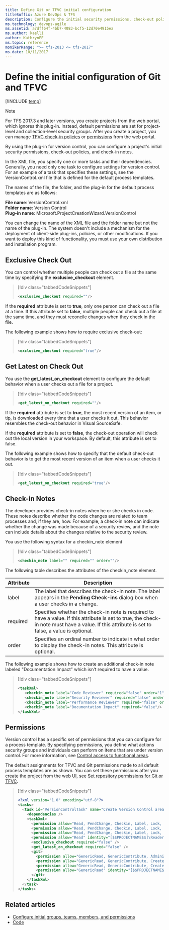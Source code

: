 ```yaml
---
title: Define Git or TFVC initial configuration
titleSuffix: Azure DevOps & TFS
description: Configure the initial security permissions, check-out policies, and check-in notes for TFVC or Git
ms.technology: devops-agile
ms.assetid: a7dff64f-4bb7-4083-bcf5-12d70e4915ea
ms.author: kaelli
author: KathrynEE
ms.topic: reference
monikerRange: ">= tfs-2013 <= tfs-2017"
ms.date: 10/11/2017
---
```


# Define the initial configuration of Git and TFVC

[!INCLUDE [temp](../../includes/customization-phase-0-and-1-plus-version-header.md)]

> [!NOTE]  
>  For TFS 2017.3 and later versions, you create projects from the web
> portal, which ignores this plug-in. Instead, default permissions are set for
> project-level and collection-level security groups. After you create a project,
> you can manage [TFVC check-in policies](../../repos/tfvc/add-check-policies.md) or
> [permissions](../../organizations/security/set-git-tfvc-repository-permissions.md) from the web portal.

By using the plug-in for version control, you can configure a project's initial security permissions, check-out policies, and check-in notes.

In the XML file, you specify one or more tasks and their dependencies. Generally, you need only one task to configure settings for version control. For an example of a task that specifies these settings, see the VersionControl.xml file that is defined for the default process templates.

The names of the file, the folder, and the plug-in for the default process templates are as follows:

**File name**: VersionControl.xml  
**Folder name**: Version Control  
**Plug-in name**: Microsoft.ProjectCreationWizard.VersionControl

You can change the name of the XML file and the folder name but not the name of the plug-in. The system doesn't include a mechanism for the deployment of client-side plug-ins, policies, or other modifications. If you want to deploy this kind of functionality, you must use your own distribution and installation program.

## <a name="Exclusive"></a> Exclusive Check Out

You can control whether multiple people can check out a file at the same time by specifying the **exclusive_checkout** element.

> [!div class="tabbedCodeSnippets"]
>
> ```XML
> <exclusive_checkout required=""/>
> ```

If the **required** attribute is set to **true**, only one person can check out a file at a time. If this attribute set to **false**, multiple people can check out a file at the same time, and they must reconcile changes when they check in the file.

The following example shows how to require exclusive check-out:

> [!div class="tabbedCodeSnippets"]
>
> ```XML
> <exclusive_checkout required="true"/>
> ```

## <a name="Latest"></a> Get Latest on Check Out

You use the **get_latest_on_checkout** element to configure the default behavior when a user checks out a file for a project.

> [!div class="tabbedCodeSnippets"]
>
> ```XML
> <get_latest_on_checkout required=""/>
> ```

If the **required** attribute is set to **true**, the most recent version of an item, or tip, is downloaded every time that a user checks it out. This behavior resembles the check-out behavior in Visual SourceSafe.

If the **required** attribute is set to **false**, the check-out operation will check out the local version in your workspace. By default, this attribute is set to false.

The following example shows how to specify that the default check-out behavior is to get the most recent version of an item when a user checks it out.

> [!div class="tabbedCodeSnippets"]
>
> ```XML
> <get_latest_on_checkout required="true"/>
> ```

## <a name="Notes"></a> Check-in Notes

The developer provides check-in notes when he or she checks in code. These notes describe whether the code changes are related to team processes and, if they are, how. For example, a check-in note can indicate whether the change was made because of a security review, and the note can include details about the changes relative to the security review.

You use the following syntax for a checkin_note element

> [!div class="tabbedCodeSnippets"]
>
> ```XML
> <checkin_note label="" required="" order=""/>
> ```

The following table describes the attributes of the checkin_note element.

| **Attribute** | **Description**                                                                                                                                                                                 |
| ------------- | ----------------------------------------------------------------------------------------------------------------------------------------------------------------------------------------------- |
| label         | The label that describes the check-in note. The label appears in the **Pending Check-ins** dialog box when a user checks in a change.                                                           |
| required      | Specifies whether the check-in note is required to have a value. If this attribute is set to true, the check-in note must have a value. If this attribute is set to false, a value is optional. |
| order         | Specifies an ordinal number to indicate in what order to display the check-in notes. This attribute is optional.                                                                                |

The following example shows how to create an additional check-in note labeled "Documentation Impact" which isn't required to have a value.

> [!div class="tabbedCodeSnippets"]
>
> ```XML
> <taskXml>
>    <checkin_note label="Code Reviewer" required="false" order="1"/>
>    <checkin_note label="Security Reviewer" required="false" order="2"/>
>    <checkin_note label="Performance Reviewer" required="false" order="3"/>
>    <checkin_note label="Documentation Impact" required="false"/>
> </taskXml>
> ```

<a name="Permissions"></a>

## Permissions

Version control has a specific set of permissions that you can configure for a process template. By specifying permissions, you define what actions security groups and individuals can perform on items that are under version control. For more information, see [Control access to functional areas](control-access-to-functional-areas.md).

The default assignments for TFVC and GIt permissions made to all default process templates are as shown. You can set these permissions after you create the project from the web UI, see [Set repository permissions for Git or TFVC](../../organizations/security/set-git-tfvc-repository-permissions.md).

> [!div class="tabbedCodeSnippets"]
>
> ```XML
> <?xml version="1.0" encoding="utf-8"?>
> <tasks>
>   <task id="VersionControlTask" name="Create Version Control area" plugin="Microsoft.ProjectCreationWizard.VersionControl" completionMessage="Version control Task completed.">
>     <dependencies />
>     <taskXml>
>       <permission allow="Read, PendChange, Checkin, Label, Lock, ReviseOther, UnlockOther, UndoOther, LabelOther, AdminProjectRights, CheckinOther, Merge, ManageBranch" identity="[$$PROJECTNAME$$]\$$PROJECTADMINGROUP$$" />
>       <permission allow="Read, PendChange, Checkin, Label, Lock, Merge" identity="[$$PROJECTNAME$$]\Contributors" />
>       <permission allow="Read, PendChange, Checkin, Label, Lock, Merge" identity="[$$PROJECTNAME$$]\Build Administrators" />
>       <permission allow="Read" identity="[$$PROJECTNAME$$]\Readers" />
>       <exclusive_checkout required="false" />
>       <get_latest_on_checkout required="false" />
>       <git>
>         <permission allow="GenericRead, GenericContribute, Administer, CreateBranch, CreateTag, ManageNote" identity="[$$PROJECTNAME$$]\$$PROJECTADMINGROUP$$" />
>         <permission allow="GenericRead, GenericContribute, CreateBranch, CreateTag, ManageNote" identity="[$$PROJECTNAME$$]\Contributors" />
>         <permission allow="GenericRead, GenericContribute, CreateBranch, CreateTag, ManageNote" identity="[$$PROJECTNAME$$]\Build Administrators" />
>         <permission allow="GenericRead" identity="[$$PROJECTNAME$$]\Readers" />
>       </git>
>     </taskXml>
>   </task>
> </tasks>
> ```

## Related articles

- [Configure initial groups, teams, members, and permissions](configure-initial-groups-teams-members-permissions.md)
- [Code](../../repos/git/index.yml)
